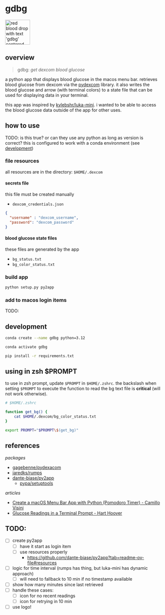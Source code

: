 # gdbg  

<img 
  src="assets/gdbg_logo.png" 
  width="80"
  alt="red blood drop with text 'gdbg' centered"
/>

## overview

> gdbg: *get dexcom blood glucose*

a python app that displays blood glucose in the macos menu bar. retrieves blood glucose from dexcom via the [pydexcom](https://github.com/gagebenne/pydexcom) library. it also writes the blood glucose and arrow (with terminal colors) to a state file that can be used for displaying data in your terminal.

this app was inspired by [kylebshr/luka-mini](https://github.com/kylebshr/luka-mini/tree/main). i wanted to be able to access the blood glucose data outside of the app for other uses.

## how to use

TODO: is this true? or can they use any python as long as version is correct?
this is configured to work with a conda environment (see [development](#development))

### file resources

all resources are in the directory: `$HOME/.dexcom`

#### secrets file

this file must be created manually

* `dexcom_credentials.json`

```json
{
  "username" : "dexcom_username",
  "password": "dexcom_password"
}
```

#### blood glucose state files

these files are generated by the app

* `bg_status.txt`
* `bg_color_status.txt`

### build app

```sh
python setup.py py2app
```

### add to macos login items

TODO:

## development

```sh
conda create --name gdbg python=3.12

conda activate gdbg  

pip install -r requirements.txt
```

## using in zsh $PROMPT

to use in zsh prompt, update `$PROMPT` in `$HOME/.zshrc`. the backslash when setting `$PROMPT` to execute the function to read the bg text file is __critical__ (will not work otherwise).

```sh
# $HOME/.zshrc

function get_bg() {
    cat $HOME/.dexcom/bg_color_status.txt
}

export PROMPT="$PROMPT\$(get_bg)"
```

## references

*packages*

* [gagebenne/pydexacom](https://github.com/gagebenne/pydexcom)
* [jaredks/rumps](https://github.com/jaredks/rumps)
* [dante-biase/py2app](https://github.com/dante-biase/py2app)
  * [pypa/setuptools](https://github.com/pypa/setuptools)

*articles*

* [Create a macOS Menu Bar App with Python (Pomodoro Timer) - Camillo Visini](https://camillovisini.com/coding/create-macos-menu-bar-app-pomodoro)
* [Glucose Readings in a Terminal Prompt - Hart Hoover](https://harthoover.com/glucose-readings-in-a-terminal-prompt/)

## TODO:

* [ ] create py2app
  * [ ] have it start as login item
  * [ ] use resources properly
    * https://github.com/dante-biase/py2app?tab=readme-ov-file#resources 
* [ ] logic for time interval (rumps has thing, but luka-mini has dynamic approach)
  * [ ] will need to fallback to 10 min if no timestamp available
* [ ] show how many minutes since last retrieved
* [ ] handle these cases:
  * [ ] icon for no recent readings
  * [ ] icon for retrying in 10 min
* [ ] use logo!
